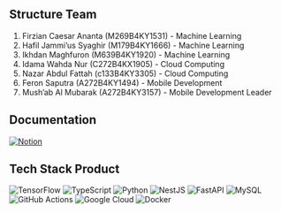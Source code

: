 ## Structure Team
1. Firzian Caesar Ananta (M269B4KY1531) - Machine Learning
2. Hafil Jammi’us Syaghir (M179B4KY1666) - Machine Learning
3. Ikhdan Maghfuron (M639B4KY1920) - Machine Learning
4. Idama Wahda Nur (C272B4KX1905) - Cloud Computing
5. Nazar Abdul Fattah (c133B4KY3305) - Cloud Computing
6. Feron Saputra (A272B4KY1494) - Mobile Development
7. Mush’ab Al Mubarak (A272B4KY3157) - Mobile Development Leader

## Documentation
[![Notion](https://img.shields.io/badge/Notion-%23000000.svg?style=for-the-badge&logo=notion&logoColor=white)]([portfolio/README.md](https://shadowed-dive-f87.notion.site/VanillaTech-12b8205c71c380d2b5b1e634ad6384db))

## Tech Stack Product
![TensorFlow](https://img.shields.io/badge/TensorFlow-%23FF6F00.svg?style=for-the-badge&logo=TensorFlow&logoColor=white) ![TypeScript](https://img.shields.io/badge/typescript-%23007ACC.svg?style=for-the-badge&logo=typescript&logoColor=white) ![Python](https://img.shields.io/badge/python-3670A0?style=for-the-badge&logo=python&logoColor=ffdd54) ![NestJS](https://img.shields.io/badge/nestjs-%23E0234E.svg?style=for-the-badge&logo=nestjs&logoColor=white) ![FastAPI](https://img.shields.io/badge/FastAPI-005571?style=for-the-badge&logo=fastapi) ![MySQL](https://img.shields.io/badge/mysql-4479A1.svg?style=for-the-badge&logo=mysql&logoColor=white) ![GitHub Actions](https://img.shields.io/badge/github%20actions-%232671E5.svg?style=for-the-badge&logo=githubactions&logoColor=white) ![Google Cloud](https://img.shields.io/badge/GoogleCloud-%234285F4.svg?style=for-the-badge&logo=google-cloud&logoColor=white) ![Docker](https://img.shields.io/badge/docker-%230db7ed.svg?style=for-the-badge&logo=docker&logoColor=white)
